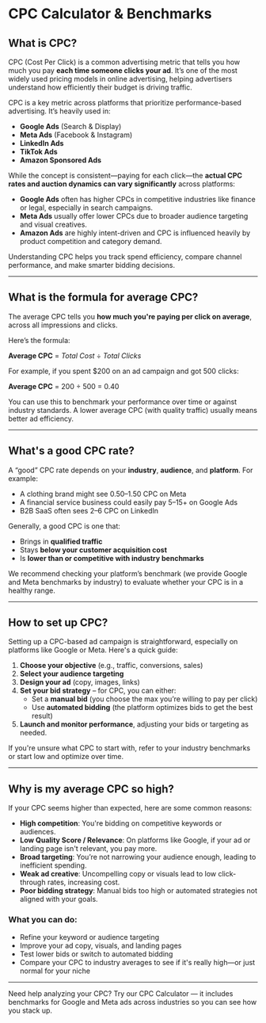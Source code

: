 # CPC Calculator & Benchmarks


## What is CPC?

CPC (Cost Per Click) is a common advertising metric that tells you how much you pay **each time someone clicks your ad**. It’s one of the most widely used pricing models in online advertising, helping advertisers understand how efficiently their budget is driving traffic.

CPC is a key metric across platforms that prioritize performance-based advertising. It’s heavily used in:

- **Google Ads** (Search & Display)
- **Meta Ads** (Facebook & Instagram)
- **LinkedIn Ads**
- **TikTok Ads**
- **Amazon Sponsored Ads**

While the concept is consistent—paying for each click—the **actual CPC rates and auction dynamics can vary significantly** across platforms:

- **Google Ads** often has higher CPCs in competitive industries like finance or legal, especially in search campaigns.
- **Meta Ads** usually offer lower CPCs due to broader audience targeting and visual creatives.
- **Amazon Ads** are highly intent-driven and CPC is influenced heavily by product competition and category demand.

Understanding CPC helps you track spend efficiency, compare channel performance, and make smarter bidding decisions.

---

## What is the formula for average CPC?

The average CPC tells you **how much you're paying per click on average**, across all impressions and clicks.

Here’s the formula:

<p><strong>Average CPC</strong> = <em>Total Cost</em> &divide; <em>Total Clicks</em></p>

For example, if you spent $200 on an ad campaign and got 500 clicks:

<p><strong>Average CPC</strong> = 200 &divide; 500 = 0.40</p>

You can use this to benchmark your performance over time or against industry standards. A lower average CPC (with quality traffic) usually means better ad efficiency.

---

## What's a good CPC rate?

A “good” CPC rate depends on your **industry**, **audience**, and **platform**. For example:

- A clothing brand might see $0.50–$1.50 CPC on Meta
- A financial service business could easily pay $5–$15+ on Google Ads
- B2B SaaS often sees $2–$6 CPC on LinkedIn

Generally, a good CPC is one that:
- Brings in **qualified traffic**
- Stays **below your customer acquisition cost**
- Is **lower than or competitive with industry benchmarks**

We recommend checking your platform’s benchmark (we provide Google and Meta benchmarks by industry) to evaluate whether your CPC is in a healthy range.

---

## How to set up CPC?

Setting up a CPC-based ad campaign is straightforward, especially on platforms like Google or Meta. Here's a quick guide:

1. **Choose your objective** (e.g., traffic, conversions, sales)
2. **Select your audience targeting**
3. **Design your ad** (copy, images, links)
4. **Set your bid strategy** – for CPC, you can either:
   - Set a **manual bid** (you choose the max you’re willing to pay per click)
   - Use **automated bidding** (the platform optimizes bids to get the best result)
5. **Launch and monitor performance**, adjusting your bids or targeting as needed.

If you're unsure what CPC to start with, refer to your industry benchmarks or start low and optimize over time.

---

## Why is my average CPC so high?

If your CPC seems higher than expected, here are some common reasons:

- **High competition**: You're bidding on competitive keywords or audiences.
- **Low Quality Score / Relevance**: On platforms like Google, if your ad or landing page isn't relevant, you pay more.
- **Broad targeting**: You’re not narrowing your audience enough, leading to inefficient spending.
- **Weak ad creative**: Uncompelling copy or visuals lead to low click-through rates, increasing cost.
- **Poor bidding strategy**: Manual bids too high or automated strategies not aligned with your goals.

### What you can do:
- Refine your keyword or audience targeting
- Improve your ad copy, visuals, and landing pages
- Test lower bids or switch to automated bidding
- Compare your CPC to industry averages to see if it's really high—or just normal for your niche

---

Need help analyzing your CPC? Try our CPC Calculator — it includes benchmarks for Google and Meta ads across industries so you can see how you stack up.

